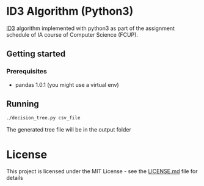 # ID3 Algorithm (Python3)

[ID3](https://en.wikipedia.org/wiki/ID3_algorithm) algorithm implemented with python3 as part of the assignment schedule of IA course of Computer Science (FCUP).

## Getting started

### Prerequisites

- pandas 1.0.1 (you might use a virtual env)

## Running

```bash
./decision_tree.py csv_file
```

The generated tree file will be in the output folder

# License

This project is licensed under the MIT License - see the [LICENSE.md](LICENSE.md) file for details
